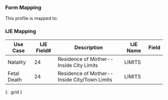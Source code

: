 ### Form Mapping
This profile is mapped to:

### IJE Mapping

| **Use Case** | **IJE Field#** | **Description** | **IJE Name** | **Field** |
| ------------ | -------------- | --------------- | ------------ | --------- |
| Natality | 24 | Residence of Mother--Inside City Limits | LIMITS |  |
| Fetal Death | 24 | Residence of Mother--Inside City/Town Limits | LIMITS |  |
{: .grid }
